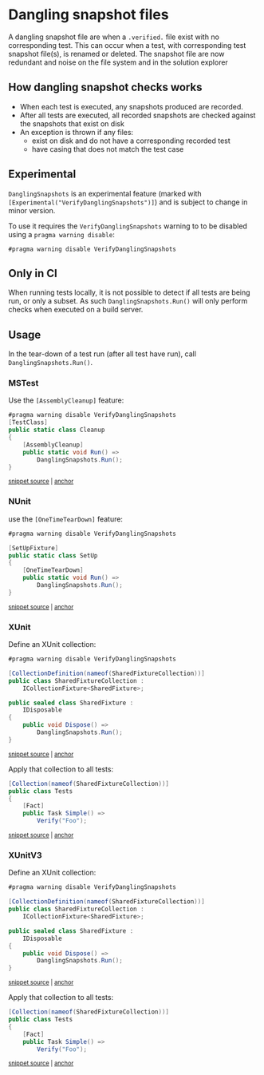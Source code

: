 <!--
GENERATED FILE - DO NOT EDIT
This file was generated by [MarkdownSnippets](https://github.com/SimonCropp/MarkdownSnippets).
Source File: /docs/mdsource/dangling-files.source.md
To change this file edit the source file and then run MarkdownSnippets.
-->

# Dangling snapshot files

A dangling snapshot file are when a `.verified.` file exist with no corresponding test. This can occur when a test, with corresponding test snapshot file(s), is renamed or deleted. The snapshot file are now redundant and noise on the file system and in the solution explorer


## How dangling snapshot checks works

 * When each test is executed, any snapshots produced are recorded.
 * After all tests are executed, all recorded snapshots are checked against the snapshots that exist on disk
 * An exception is thrown if any files:
   * exist on disk and do not have a corresponding recorded test
   * have casing that does not match the test case


## Experimental

`DanglingSnapshots` is an experimental feature (marked with `[Experimental("VerifyDanglingSnapshots")]`) and is subject to change in minor version.

To use it requires the  `VerifyDanglingSnapshots` warning to to be disabled using a `pragma warning disable`:

```
#pragma warning disable VerifyDanglingSnapshots
```


## Only in CI

When running tests locally, it is not possible to detect if all tests are being run, or only a subset. As such `DanglingSnapshots.Run()` will only perform checks when executed on a build server.


## Usage

In the tear-down of a test run (after all test have run), call `DanglingSnapshots.Run()`.


### MSTest

Use the `[AssemblyCleanup]` feature:

<!-- snippet: DanglingSnapshotsMSTestUsage/DanglingSnapshots.cs -->
<a id='snippet-DanglingSnapshotsMSTestUsage/DanglingSnapshots.cs'></a>
```cs
#pragma warning disable VerifyDanglingSnapshots
[TestClass]
public static class Cleanup
{
    [AssemblyCleanup]
    public static void Run() =>
        DanglingSnapshots.Run();
}
```
<sup><a href='/src/DanglingSnapshotsMSTestUsage/DanglingSnapshots.cs#L1-L8' title='Snippet source file'>snippet source</a> | <a href='#snippet-DanglingSnapshotsMSTestUsage/DanglingSnapshots.cs' title='Start of snippet'>anchor</a></sup>
<!-- endSnippet -->


### NUnit

use the `[OneTimeTearDown]` feature:

<!-- snippet: DanglingSnapshotsNUnitUsage/DanglingSnapshots.cs -->
<a id='snippet-DanglingSnapshotsNUnitUsage/DanglingSnapshots.cs'></a>
```cs
#pragma warning disable VerifyDanglingSnapshots

[SetUpFixture]
public static class SetUp
{
    [OneTimeTearDown]
    public static void Run() =>
        DanglingSnapshots.Run();
}
```
<sup><a href='/src/DanglingSnapshotsNUnitUsage/DanglingSnapshots.cs#L1-L9' title='Snippet source file'>snippet source</a> | <a href='#snippet-DanglingSnapshotsNUnitUsage/DanglingSnapshots.cs' title='Start of snippet'>anchor</a></sup>
<!-- endSnippet -->


### XUnit

Define an XUnit collection:

<!-- snippet: DanglingSnapshotsXUnitUsage/DanglingSnapshots.cs -->
<a id='snippet-DanglingSnapshotsXUnitUsage/DanglingSnapshots.cs'></a>
```cs
#pragma warning disable VerifyDanglingSnapshots

[CollectionDefinition(nameof(SharedFixtureCollection))]
public class SharedFixtureCollection :
    ICollectionFixture<SharedFixture>;

public sealed class SharedFixture :
    IDisposable
{
    public void Dispose() =>
        DanglingSnapshots.Run();
}
```
<sup><a href='/src/DanglingSnapshotsXunitUsage/DanglingSnapshots.cs#L1-L12' title='Snippet source file'>snippet source</a> | <a href='#snippet-DanglingSnapshotsXUnitUsage/DanglingSnapshots.cs' title='Start of snippet'>anchor</a></sup>
<!-- endSnippet -->

Apply that collection to all tests:

<!-- snippet: XunitDanglingCollection -->
<a id='snippet-XunitDanglingCollection'></a>
```cs
[Collection(nameof(SharedFixtureCollection))]
public class Tests
{
    [Fact]
    public Task Simple() =>
        Verify("Foo");
```
<sup><a href='/src/DanglingSnapshotsXunitUsage/Tests.cs#L1-L8' title='Snippet source file'>snippet source</a> | <a href='#snippet-XunitDanglingCollection' title='Start of snippet'>anchor</a></sup>
<!-- endSnippet -->


### XUnitV3

Define an XUnit collection:

<!-- snippet: DanglingSnapshotsXUnitV3Usage/DanglingSnapshots.cs -->
<a id='snippet-DanglingSnapshotsXUnitV3Usage/DanglingSnapshots.cs'></a>
```cs
#pragma warning disable VerifyDanglingSnapshots

[CollectionDefinition(nameof(SharedFixtureCollection))]
public class SharedFixtureCollection :
    ICollectionFixture<SharedFixture>;

public sealed class SharedFixture :
    IDisposable
{
    public void Dispose() =>
        DanglingSnapshots.Run();
}
```
<sup><a href='/src/DanglingSnapshotsXunitV3Usage/DanglingSnapshots.cs#L1-L12' title='Snippet source file'>snippet source</a> | <a href='#snippet-DanglingSnapshotsXUnitV3Usage/DanglingSnapshots.cs' title='Start of snippet'>anchor</a></sup>
<!-- endSnippet -->

Apply that collection to all tests:

<!-- snippet: XunitV3DanglingCollection -->
<a id='snippet-XunitV3DanglingCollection'></a>
```cs
[Collection(nameof(SharedFixtureCollection))]
public class Tests
{
    [Fact]
    public Task Simple() =>
        Verify("Foo");
```
<sup><a href='/src/DanglingSnapshotsXunitV3Usage/Tests.cs#L1-L8' title='Snippet source file'>snippet source</a> | <a href='#snippet-XunitV3DanglingCollection' title='Start of snippet'>anchor</a></sup>
<!-- endSnippet -->
